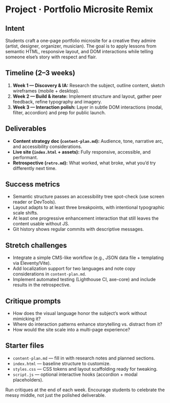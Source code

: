 # Project · Portfolio Microsite Remix

## Intent
Students craft a one-page portfolio microsite for a creative they admire (artist, designer, organizer, musician). The goal is to apply lessons from semantic HTML, responsive layout, and DOM interactions while telling someone else’s story with respect and flair.

## Timeline (2–3 weeks)
1. **Week 1 — Discovery & IA:** Research the subject, outline content, sketch wireframes (mobile + desktop).
2. **Week 2 — Build & iterate:** Implement structure and layout, gather peer feedback, refine typography and imagery.
3. **Week 3 — Interaction polish:** Layer in subtle DOM interactions (modal, filter, accordion) and prep for public launch.

## Deliverables
- **Content strategy doc (`content-plan.md`):** Audience, tone, narrative arc, and accessibility considerations.
- **Live site (`index.html` + assets):** Fully responsive, accessible, and performant.
- **Retrospective (`retro.md`):** What worked, what broke, what you’d try differently next time.

## Success metrics
- Semantic structure passes an accessibility tree spot-check (use screen reader or DevTools).
- Layout adapts to at least three breakpoints, with intentional typographic scale shifts.
- At least one progressive enhancement interaction that still leaves the content usable without JS.
- Git history shows regular commits with descriptive messages.

## Stretch challenges
- Integrate a simple CMS-like workflow (e.g., JSON data file + templating via Eleventy/Vite).
- Add localization support for two languages and note copy considerations in `content-plan.md`.
- Implement automated testing (Lighthouse CI, axe-core) and include results in the retrospective.

## Critique prompts
- How does the visual language honor the subject’s work without mimicking it?
- Where do interaction patterns enhance storytelling vs. distract from it?
- How would the site scale into a multi-page experience?

## Starter files
- `content-plan.md` — fill in with research notes and planned sections.
- `index.html` — baseline structure to customize.
- `styles.css` — CSS tokens and layout scaffolding ready for tweaking.
- `script.js` — optional interactive hooks (accordion + modal placeholders).

Run critiques at the end of each week. Encourage students to celebrate the messy middle, not just the polished deliverable.

